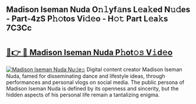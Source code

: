 ## Madison Iseman Nuda O𝚗𝚕yf𝚊ns L𝚎a𝚔ed N𝚞𝚍es - Part-4zS P𝚑𝚘tos Vi𝚍𝚎o - H𝚘𝚝 Part L𝚎a𝚔s 7C3Cc

# <h2><a href="http://kf94jkz.oniu.top/?m=Madison+Iseman+Nuda">🔗👉 🔴 Madison Iseman Nuda P𝚑ot𝚘𝚜 V𝚒d𝚎o</a></h2>

[![Madison Iseman Nuda Nu𝚍e𝚜](https://i.imgur.com/0qMVB7G.gif)](http://kf94jkz.oniu.top/?m=Madison+Iseman+Nuda)
Digital content creator Madison Iseman Nuda, famed for disseminating dance and lifestyle ideas, through performances and personal vlogs on social media. The public persona of Madison Iseman Nuda is defined by its openness and sincerity, but the hidden aspects of his personal life remain a tantalizing enigma.  
